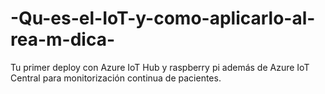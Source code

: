 # -Qu-es-el-IoT-y-como-aplicarlo-al-rea-m-dica-
Tu primer deploy con Azure IoT Hub y raspberry pi además de Azure IoT Central para monitorización continua de pacientes.
